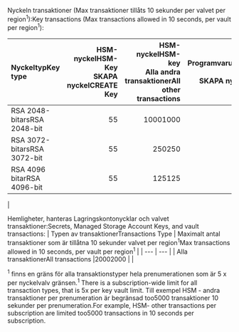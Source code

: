 <span data-ttu-id="5d780-101">Nyckeln transaktioner (Max transaktioner tillåts 10 sekunder per valvet per region<sup>1</sup>):</span><span class="sxs-lookup"><span data-stu-id="5d780-101">Key transactions (Max transactions allowed in 10 seconds, per vault per region<sup>1</sup>):</span></span>

|<span data-ttu-id="5d780-102">Nyckeltyp</span><span class="sxs-lookup"><span data-stu-id="5d780-102">Key type</span></span>|<span data-ttu-id="5d780-103">HSM-nyckel</span><span class="sxs-lookup"><span data-stu-id="5d780-103">HSM-Key</span></span><br><span data-ttu-id="5d780-104">SKAPA nyckel</span><span class="sxs-lookup"><span data-stu-id="5d780-104">CREATE Key</span></span>|<span data-ttu-id="5d780-105">HSM-nyckel</span><span class="sxs-lookup"><span data-stu-id="5d780-105">HSM-key</span></span><br><span data-ttu-id="5d780-106">Alla andra transaktioner</span><span class="sxs-lookup"><span data-stu-id="5d780-106">All other transactions</span></span>|<span data-ttu-id="5d780-107">Programvarunyckel</span><span class="sxs-lookup"><span data-stu-id="5d780-107">Software-key</span></span><br><span data-ttu-id="5d780-108">SKAPA nyckel</span><span class="sxs-lookup"><span data-stu-id="5d780-108">CREATE Key</span></span>|<span data-ttu-id="5d780-109">Programvarunyckel</span><span class="sxs-lookup"><span data-stu-id="5d780-109">Software-key</span></span><br><span data-ttu-id="5d780-110">Alla andra transaktioner</span><span class="sxs-lookup"><span data-stu-id="5d780-110">All other transactions</span></span>|
|:---|---:|---:|---:|---:|
|<span data-ttu-id="5d780-111">RSA 2048-bitars</span><span class="sxs-lookup"><span data-stu-id="5d780-111">RSA 2048-bit</span></span>|<span data-ttu-id="5d780-112">5</span><span class="sxs-lookup"><span data-stu-id="5d780-112">5</span></span>|<span data-ttu-id="5d780-113">1000</span><span class="sxs-lookup"><span data-stu-id="5d780-113">1000</span></span>|<span data-ttu-id="5d780-114">10</span><span class="sxs-lookup"><span data-stu-id="5d780-114">10</span></span>|<span data-ttu-id="5d780-115">2000</span><span class="sxs-lookup"><span data-stu-id="5d780-115">2000</span></span>|
|<span data-ttu-id="5d780-116">RSA 3072-bitars</span><span class="sxs-lookup"><span data-stu-id="5d780-116">RSA 3072-bit</span></span>|<span data-ttu-id="5d780-117">5</span><span class="sxs-lookup"><span data-stu-id="5d780-117">5</span></span>|<span data-ttu-id="5d780-118">250</span><span class="sxs-lookup"><span data-stu-id="5d780-118">250</span></span>|<span data-ttu-id="5d780-119">10</span><span class="sxs-lookup"><span data-stu-id="5d780-119">10</span></span>|<span data-ttu-id="5d780-120">500</span><span class="sxs-lookup"><span data-stu-id="5d780-120">500</span></span>|
|<span data-ttu-id="5d780-121">RSA 4096 bitar</span><span class="sxs-lookup"><span data-stu-id="5d780-121">RSA 4096-bit</span></span>|<span data-ttu-id="5d780-122">5</span><span class="sxs-lookup"><span data-stu-id="5d780-122">5</span></span>|<span data-ttu-id="5d780-123">125</span><span class="sxs-lookup"><span data-stu-id="5d780-123">125</span></span>|<span data-ttu-id="5d780-124">10</span><span class="sxs-lookup"><span data-stu-id="5d780-124">10</span></span>|<span data-ttu-id="5d780-125">250</span><span class="sxs-lookup"><span data-stu-id="5d780-125">250</span></span>|
|

<span data-ttu-id="5d780-126">Hemligheter, hanteras Lagringskontonycklar och valvet transaktioner:</span><span class="sxs-lookup"><span data-stu-id="5d780-126">Secrets, Managed Storage Account Keys, and vault transactions:</span></span>
| <span data-ttu-id="5d780-127">Typen av transaktioner</span><span class="sxs-lookup"><span data-stu-id="5d780-127">Transactions Type</span></span> | <span data-ttu-id="5d780-128">Maximalt antal transaktioner som är tillåtna 10 sekunder valvet per region<sup>1</sup></span><span class="sxs-lookup"><span data-stu-id="5d780-128">Max transactions allowed in 10 seconds, per vault per region<sup>1</sup></span></span> |
| --- | --- |
| <span data-ttu-id="5d780-129">Alla transaktioner</span><span class="sxs-lookup"><span data-stu-id="5d780-129">All transactions</span></span> |<span data-ttu-id="5d780-130">2000</span><span class="sxs-lookup"><span data-stu-id="5d780-130">2000</span></span> |
|

<span data-ttu-id="5d780-131"><sup>1</sup> finns en gräns för alla transaktionstyper hela prenumerationen som är 5 x per nyckelvalv gränsen.</span><span class="sxs-lookup"><span data-stu-id="5d780-131"><sup>1</sup> There is a subscription-wide limit for all transaction types, that is 5x per key vault limit.</span></span> <span data-ttu-id="5d780-132">Till exempel HSM - andra transaktioner per prenumeration är begränsad too5000 transaktioner 10 sekunder per prenumeration.</span><span class="sxs-lookup"><span data-stu-id="5d780-132">For example, HSM- other transactions per subscription are limited too5000 transactions in 10 seconds per subscription.</span></span>
